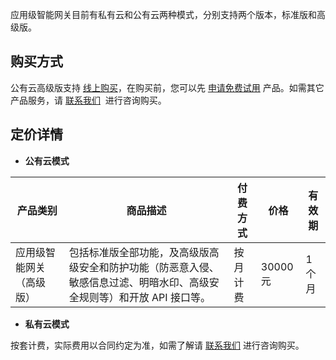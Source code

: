 应用级智能网关目前有私有云和公有云两种模式，分别支持两个版本，标准版和高级版。

## 购买方式
公有云高级版支持 [线上购买](https://buy.cloud.tencent.com/buy/tys)，在购买前，您可以先 [申请免费试用](https://cloud.tencent.com/apply/p/y6mbnd4wmwb) 产品。如需其它产品服务，请 [联系我们](https://cloud.tencent.com/apply/p/y6mbnd4wmwb)  进行咨询购买。
## 定价详情

- **公有云模式**
<style>
table th:fourth-of-type {
    width: 400px;
}
</style>

| 产品类别   | 商品描述                     | 付费方式                                                     | 价格 | 有效期 |
| --------------| ---------------------------- | ------------------------------------------------------------ | -------- | -------- |
|应用级智能网关（高级版）|包括标准版全部功能，及高级版高级安全和防护功能（防恶意入侵、敏感信息过滤、明暗水印、高级安全规则等）和开放 API 接口等。|按月计费|30000元|1个月|


- **私有云模式**

按套计费，实际费用以合同约定为准，如需了解请 [联系我们](https://cloud.tencent.com/apply/p/y6mbnd4wmwb) 进行咨询购买。
